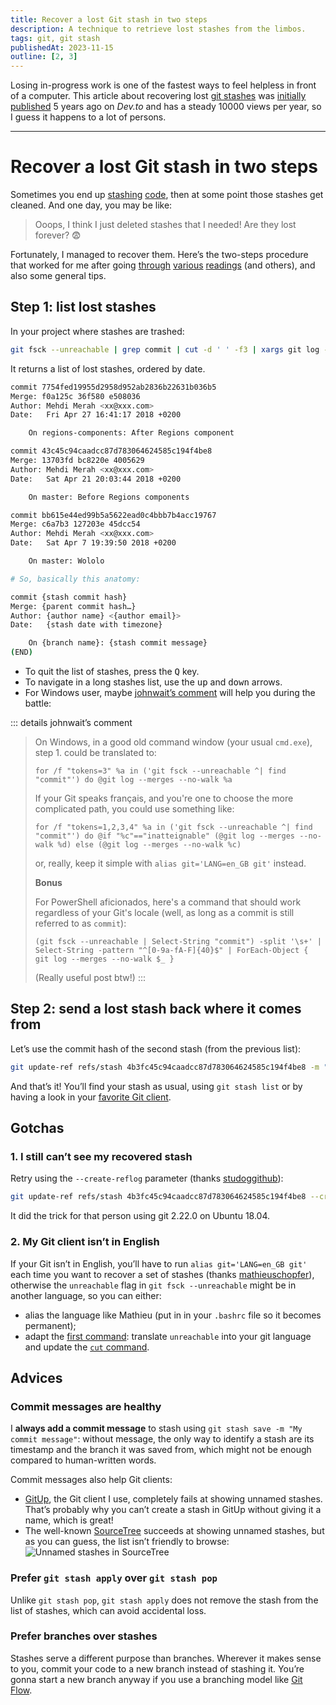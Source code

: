 ```yaml
---
title: Recover a lost Git stash in two steps
description: A technique to retrieve lost stashes from the limbos.
tags: git, git stash
publishedAt: 2023-11-15
outline: [2, 3]
---
```


Losing in-progress work is one of the fastest ways to feel helpless in front of a computer. This article about recovering lost [git stashes](https://css-irl.info/how-git-stash-can-help-you-juggle-multiple-branches) was [initially published](https://dev.to/meduzen/recover-a-lost-git-stash-in-two-steps-569) 5 years ago on _Dev.to_ and has a steady 10000 views per year, so I guess it happens to a lot of persons.

---

# Recover a lost Git stash in two steps

<datetime :date="$frontmatter.publishedAt" formatter="longdate"/>
<tags/>

Sometimes you end up [stashing](https://css-irl.info/how-git-stash-can-help-you-juggle-multiple-branches) [code](https://www.git-scm.com/docs/git-stash), then at some point those stashes get cleaned. And one day, you may be like:
> Ooops, I think I just deleted stashes that I needed! Are they lost forever? 😨

Fortunately, I managed to recover them. Here’s the two-steps procedure that worked for me after going [through](https://stackoverflow.com/questions/89332/how-to-recover-a-dropped-stash-in-git) [various](https://stackoverflow.com/questions/32517870/how-to-undo-git-stash-clear) [readings](https://stackoverflow.com/questions/20537223/when-should-i-use-git-stash) (and others), and also some general tips.

## Step 1: list lost stashes

In your project where stashes are trashed:

```sh
git fsck --unreachable | grep commit | cut -d ' ' -f3 | xargs git log --merges --no-walk
```

It returns a list of lost stashes, ordered by date.

```sh
commit 7754fed19955d2958d952ab2836b22631b036b5
Merge: f0a125c 36f580 e508036
Author: Mehdi Merah <xx@xxx.com>
Date:   Fri Apr 27 16:41:17 2018 +0200

    On regions-components: After Regions component

commit 43c45c94caadcc87d783064624585c194f4be8
Merge: 13703fd bc8220e 4005629
Author: Mehdi Merah <xx@xxx.com>
Date:   Sat Apr 21 20:03:44 2018 +0200

    On master: Before Regions components

commit bb615e44ed99b5a5622ead0c4bbb7b4acc19767
Merge: c6a7b3 127203e 45dcc54
Author: Mehdi Merah <xx@xxx.com>
Date:   Sat Apr 7 19:39:50 2018 +0200

    On master: Wololo

# So, basically this anatomy:

commit {stash commit hash}
Merge: {parent commit hash…}
Author: {author name} <{author email}>
Date:   {stash date with timezone}

    On {branch name}: {stash commit message}
(END)
```

- To quit the list of stashes, press the <kbd>Q</kbd> key.
- To navigate in a long stashes list, use the <kbd>up</kbd> and <kbd>down</kbd> arrows.
- For Windows user, maybe [johnwait’s comment](https://dev.to/johnwait/comment/k9j5) will help you during the battle:

::: details johnwait’s comment

> On Windows, in a good old command window (your usual `cmd.exe`), step 1. could be translated to:
>
> `for /f "tokens=3" %a in ('git fsck --unreachable ^| find "commit"') do @git log --merges --no-walk %a`
>
> If your Git speaks français, and you're one to choose the more complicated path, you could use something like:
>
> `for /f "tokens=1,2,3,4" %a in ('git fsck --unreachable ^| find "commit"') do @if "%c"=="inatteignable" (@git log --merges --no-walk %d) else (@git log --merges --no-walk %c)`
>
> or, really, keep it simple with `alias git='LANG=en_GB git'` instead.
>
> **Bonus**
>
> For PowerShell aficionados, here's a command that should work regardless of your Git's locale (well, as long as a commit is still referred to as `commit`):
>
> `(git fsck --unreachable | Select-String "commit") -split '\s+' |
Select-String -pattern "^[0-9a-fA-F]{40}$" |
ForEach-Object { git log --merges --no-walk $_ }`
>
> (Really useful post btw!)
:::

## Step 2: send a lost stash back where it comes from

Let’s use the commit hash of the second stash (from the previous list):

```sh
git update-ref refs/stash 4b3fc45c94caadcc87d783064624585c194f4be8 -m "My recovered stash"
```

And that’s it! You’ll find your stash as usual, using `git stash list` or by having a look in your [favorite Git client](http://gitup.co/).

## Gotchas

### 1. I still can’t see my recovered stash

Retry using the `--create-reflog` parameter (thanks [studoggithub](https://dev.to/studoggithub/comment/d54a)):
```sh
git update-ref refs/stash 4b3fc45c94caadcc87d783064624585c194f4be8 --create-reflog -m "My recovered stash"
```

It did the trick for that person using git 2.22.0 on Ubuntu 18.04.

### 2. My Git client isn’t in English

If your Git isn’t in English, you’ll have to run `alias git='LANG=en_GB git'` each time you want to recover a set of stashes (thanks [mathieuschopfer](https://dev.to/mathieuschopfer/comment/egd0)), otherwise the `unreachable` flag in `git fsck --unreachable` might be in another language, so you can either:
- alias the language like Mathieu (put in in your `.bashrc` file so it becomes permanent);
- adapt the [first command](#step-1-list-lost-stashes): translate `unreachable` into your git language and update the [`cut` command](https://man.openbsd.org/cut.1).

## Advices

### Commit messages are healthy

I **always add a commit message** to stash using `git stash save -m "My commit message"`: without message, the only way to identify a stash are its timestamp and the branch it was saved from, which might not be enough compared to human-written words.

Commit messages also help Git clients:
- [GitUp](https://gitup.co), the Git client I use, completely fails at showing unnamed stashes. That’s probably why you can’t create a stash in GitUp without giving it a name, which is great!
- The well-known [SourceTree](https://www.sourcetreeapp.com/) succeeds at showing unnamed stashes, but as you can guess, the list isn’t friendly to browse: ![Unnamed stashes in SourceTree](/content/sourcetree-stash-list-2018.png)

### Prefer `git stash apply` over `git stash pop`

Unlike `git stash pop`, `git stash apply` does not remove the stash from the list of stashes, which can avoid accidental loss.

### Prefer branches over stashes

Stashes serve a different purpose than branches. Wherever it makes sense to you, commit your code to a new branch instead of stashing it. You’re gonna start a new branch anyway if you use a branching model like [Git Flow](http://nvie.com/posts/a-successful-git-branching-model/).
